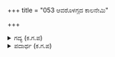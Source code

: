 +++
title = "053 ಆವರೊಳಗ್ಗದ ಕಾಲನೇಮಿ"

+++

<details><summary>ಗದ್ಯ (ಕ.ಗ.ಪ) </summary>

53. ದಾನವರಲ್ಲಿ ಅತಿಶಯನಾದ ಕಾಲನೇಮಿ ಎಂಬುವನು ಅಮರವಿಭಾಡ, ರಾಕ್ಷಸರಲ್ಲೆಲ್ಲ ಶ್ರೇಷ್ಠ್ಠನಾದ ಅವನು  ದಿವಿಜನಾಯಕ ಶರಭಭೇರುಂಡ ಎಂದು ಪ್ರಖ್ಯಾತನಾಗಿದ್ದವನು. ಯುದ್ಧದಲ್ಲಿ ಇಂದ್ರ, ಅಗ್ನಿ, ಯಮ ಚಂದ್ರ ಸೂರ್ಯ ಕುಬೇರ ವಾಯು ಮೊದಲಾದವರನ್ನೆಲ್ಲ ಸೋಲಿಸಿ ಮೇಘವಾಹನನೆನಿಸಿದ್ದ ಇಂದ್ರನ ಸಪ್ತಾಂಗವನ್ನು ವಶಪಡಿಸಿಕೊಂಡ.
</details>

<details><summary>ಪದಾರ್ಥ (ಕ.ಗ.ಪ) </summary>

ಶಕ್ರ-ಇಂದ್ರ
</details>
